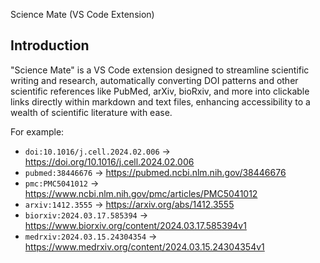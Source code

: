 Science Mate (VS Code Extension)

## Introduction

"Science Mate" is a VS Code extension designed to streamline scientific writing and research, automatically converting DOI patterns and other scientific references like PubMed, arXiv, bioRxiv, and more into clickable links directly within markdown and text files, enhancing accessibility to a wealth of scientific literature with ease.

For example:

- `doi:10.1016/j.cell.2024.02.006` -> <https://doi.org/10.1016/j.cell.2024.02.006>
- `pubmed:38446676` -> <https://pubmed.ncbi.nlm.nih.gov/38446676>
- `pmc:PMC5041012` -> <https://www.ncbi.nlm.nih.gov/pmc/articles/PMC5041012>
- `arxiv:1412.3555` -> <https://arxiv.org/abs/1412.3555>
- `biorxiv:2024.03.17.585394` -> <https://www.biorxiv.org/content/2024.03.17.585394v1>
- `medrxiv:2024.03.15.24304354` -> <https://www.medrxiv.org/content/2024.03.15.24304354v1>
